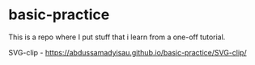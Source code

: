 # basic-practice
This is a repo where I put stuff that i learn from a one-off tutorial. 

SVG-clip - https://abdussamadyisau.github.io/basic-practice/SVG-clip/
